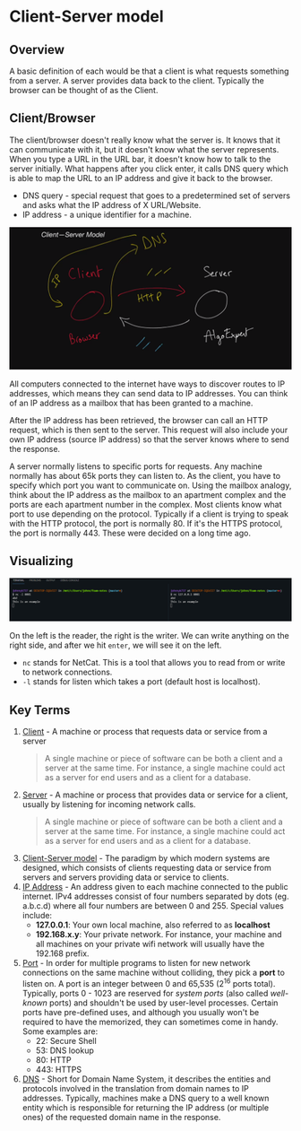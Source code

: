# Client-Server model

## Overview
A basic definition of each would be that a client is what requests something from a server. A server provides data back to the client. Typically the browser can be thought of as the Client. 

## Client/Browser
The client/browser doesn't really know what the server is. It knows that it can communicate with it, but it doesn't know what the server represents. When you type a URL in the URL bar, it doesn't know how to talk to the server initially. What happens after you click enter, it calls DNS query which is able to map the URL to an IP address and give it back to the browser.

 - DNS query - special request that goes to a predetermined set of servers and asks what the IP address of X URL/Website.
 - IP address - a unique identifier for a machine.

![](../../../attachments/client-server-model_20210704-171329.png)

All computers connected to the internet have ways to discover routes to IP addresses, which means they can send data to IP addresses. You can think of an IP address as a mailbox that has been granted to a machine.

After the IP address has been retrieved, the browser can call an HTTP request, which is then sent to the server. This request will also include your own IP address (source IP address) so that the server knows where to send the response.

A server normally listens to specific ports for requests. Any machine normally has about 65k ports they can listen to. As the client, you have to specify which port you want to communicate on. Using the mailbox analogy, think about the IP address as the mailbox to an apartment complex and the ports are each apartment number in the complex. Most clients know what port to use depending on the protocol. Typically if a client is trying to speak with the HTTP protocol, the port is normally 80. If it's the HTTPS protocol, the port is normally 443. These were decided on a long time ago.

## Visualizing 
![](../../../attachments/client-server-model_20210704-171550.png)

On the left is the reader, the right is the writer. We can write anything on the right side, and after we hit `enter`, we will see it on the left. 

 - `nc` stands for NetCat. This is a tool that allows you to read from or write to network connections.
 - `-l` stands for listen which takes a port (default host is localhost).

## Key Terms
1. [Client](glossary.md#client) - A machine or process that requests data or service from a server
   > A single machine or piece of software can be both a client and a server at the same time. For instance, a single machine could act as a server for end users and as a client for a database.
2. [Server](glossary.md#server) - A machine or process that provides data or service for a client, usually by listening for incoming network calls.
   > A single machine or piece of software can be both a client and a server at the same time. For instance, a single machine could act as a server for end users and as a client for a database.
3. [Client-Server model](glossary.md#client-server-model) - The paradigm by which modern systems are designed, which consists of clients requesting data or service from servers and servers providing data or service to clients. 
4. [IP Address](glossary.md#ip-address) - An address given to each machine connected to the public internet. IPv4 addresses consist of four numbers separated by dots (eg. a.b.c.d) where all four numbers are between 0 and 255. Special values include: 
   - **127.0.0.1**: Your own local machine, also referred to as **localhost**
   - **192.168.x.y**: Your private network. For instance, your machine and all machines on your private wifi network will usually have the 192.168 prefix.
5. [Port](glossary.md#port) - In order for multiple programs to listen for new network connections on the same machine without colliding, they pick a **port** to listen on. A port is an integer between 0 and 65,535 (2<sup>16</sup> ports total). Typically, ports 0 - 1023 are reserved for *system ports* (also called *well-known* ports) and shouldn't be used by user-level processes. Certain ports have pre-defined uses, and although you usually won't be required to have the memorized, they can sometimes come in handy. Some examples are: 
   - 22: Secure Shell
   - 53: DNS lookup
   - 80: HTTP
   - 443: HTTPS
6. [DNS](glossary.md#dns) - Short for Domain Name System, it describes the entities and protocols involved in the translation from domain names to IP addresses. Typically, machines make a DNS query to a well known entity which is responsible for returning the IP address (or multiple ones) of the requested domain name in the response.
